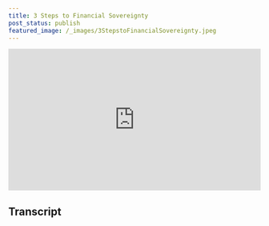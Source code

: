 ```yaml
---
title: 3 Steps to Financial Sovereignty
post_status: publish
featured_image: /_images/3StepstoFinancialSovereignty.jpeg
---
```


<div style="padding:56.25% 0 0 0;position:relative;"><iframe src="https://player.vimeo.com/video/847739840?badge=0&amp;autopause=0&amp;player_id=0&amp;app_id=58479" frameborder="0" allow="autoplay; fullscreen; picture-in-picture" allowfullscreen style="position:absolute;top:0;left:0;width:100%;height:100%;" title="041 Steps to Financial Sovereignty"></iframe></div>

<div style="margin-bottom:30px;"></div>

## Transcript

